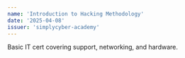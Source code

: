 ```yaml
---
name: 'Introduction to Hacking Methodology'
date: '2025-04-08'
issuer: 'simplycyber-academy'
---
```


Basic IT cert covering support, networking, and hardware.
